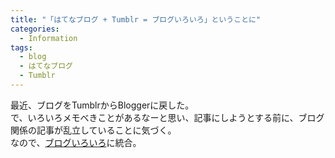 ```yaml
---
title: "「はてなブログ + Tumblr = ブログいろいろ」ということに"
categories:
  - Information
tags:
  - blog
  - はてなブログ
  - Tumblr
---
```

最近、ブログをTumblrからBloggerに戻した。  
で、いろいろメモべきことがあるなーと思い、記事にしようとする前に、ブログ関係の記事が乱立していることに気づく。  
なので、[ブログいろいろ](/blogsystem/)に統合。